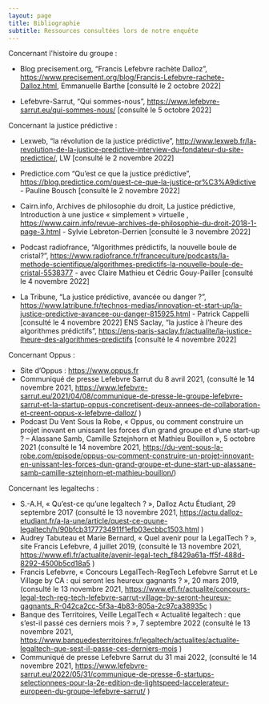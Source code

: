```yaml
---
layout: page
title: Bibliographie
subtitle: Ressources consultées lors de notre enquête
---
```


Concernant l'histoire du groupe : 

- Blog precisement.org, “Francis Lefebvre rachète Dalloz”, https://www.precisement.org/blog/Francis-Lefebvre-rachete-Dalloz.html, Emmanuelle Barthe [consulté le 2 octobre 2022]

- Lefebvre-Sarrut, “Qui sommes-nous”, https://www.lefebvre-sarrut.eu/qui-sommes-nous/ [consulté le 5 octobre 2022]


Concernant la justice prédictive : 

- Lexweb, “la révolution de la justice prédictive”, http://www.lexweb.fr/la-revolution-de-la-justice-predictive-interview-du-fondateur-du-site-predictice/, LW [consulté le 2 novembre 2022]

- Predictice.com “Qu’est ce que la justice prédictive”, https://blog.predictice.com/quest-ce-que-la-justice-pr%C3%A9dictive - Pauline Bousch [consulté le 2 novembre 2022]

- Cairn.info, Archives de philosophie du droit, La justice prédictive, Introduction à une justice « simplement » virtuelle , https://www.cairn.info/revue-archives-de-philosophie-du-droit-2018-1-page-3.html - Sylvie Lebreton-Derrien [consulté le 3 novembre 2022]

- Podcast radiofrance, “Algorithmes prédictifs, la nouvelle boule de cristal?”, https://www.radiofrance.fr/franceculture/podcasts/la-methode-scientifique/algorithmes-predictifs-la-nouvelle-boule-de-cristal-5538377 - avec Claire Mathieu et Cédric Gouy-Pailler [consulté le 4 novembre 2022]

- La Tribune, “La justice prédictive, avancée ou danger ?”, https://www.latribune.fr/technos-medias/innovation-et-start-up/la-justice-predictive-avancee-ou-danger-815925.html - Patrick Cappelli [consulté le 4 novembre 2022]
ENS Saclay, “la justice à l’heure des algorithmes prédictifs”, https://ens-paris-saclay.fr/actualite/la-justice-lheure-des-algorithmes-predictifs [consulté le 4 novembre 2022]


Concernant Oppus : 

-	Site d’Oppus : https://www.oppus.fr 
-	Communiqué de presse Lefebvre Sarrut du 8 avril 2021, (consulté le 14 novembre 2021,  https://www.lefebvre-sarrut.eu/2021/04/08/communique-de-presse-le-groupe-lefebvre-sarrut-et-la-startup-oppus-concretisent-deux-annees-de-collaboration-et-creent-oppus-x-lefebvre-dalloz/ ) 
-	Podcast Du Vent Sous la Robe, « Oppus, ou comment construire un projet inovant en unissant les forces d’un grand groupe et d’une start-up ? – Alassane Samb, Camille Sztejnhorn et Mathieu Bouillon », 5 octobre 2021 (consulté le 14 novembre 2021, https://du-vent-sous-la-robe.com/episode/oppus-ou-comment-construire-un-projet-innovant-en-unissant-les-forces-dun-grand-groupe-et-dune-start-up-alassane-samb-camille-sztejnhorn-et-mathieu-bouillon/) 


Concernant les legaltechs : 

-	S.-A.H, « Qu’est-ce qu’une legaltech ? », Dalloz Actu Étudiant, 29 septembre 2017 (consulté le 13 novembre 2021, https://actu.dalloz-etudiant.fr/a-la-une/article/quest-ce-quune-legaltech/h/90bfcb3177734911f1efb03ecbbc1503.html )  
-	Audrey Tabuteau et Marie Bernard, « Quel avenir pour la LegalTech ? », site Francis Lefebvre, 4 juillet 2019,  (consulté le 13 novembre 2021, https://www.efl.fr/actualite/avenir-legal-tech_f8429a61a-ff5f-488d-8292-4500b5cd18a5 ) 
-	Francis Lefebvre, « Concours LegalTech-RegTech Lefebvre Sarrut et Le Village by CA : qui seront les heureux gagnants ? »,  20 mars 2019, (consulté le 13 novembre 2021, https://www.efl.fr/actualite/concours-legal-tech-reg-tech-lefebvre-sarrut-village-by-seront-heureux-gagnants_R-042ca2cc-5f3a-4b83-805a-2c97ca38935c ) 
-	Banque des Territoires, Veille LegalTech « Actualité legaltech : que s’est-il passé ces derniers mois ? », 7 septembre 2022 (consulté le 13 novembre 2021, https://www.banquedesterritoires.fr/legaltech/actualites/actualite-legaltech-que-sest-il-passe-ces-derniers-mois ) 
-	Communiqué de presse Lefebvre Sarrut du 31 mai 2022, (consulté le 14 novembre 2021, https://www.lefebvre-sarrut.eu/2022/05/31/communique-de-presse-6-startups-selectionnees-pour-la-2e-edition-de-lightspeed-laccelerateur-europeen-du-groupe-lefebvre-sarrut/ ) 



